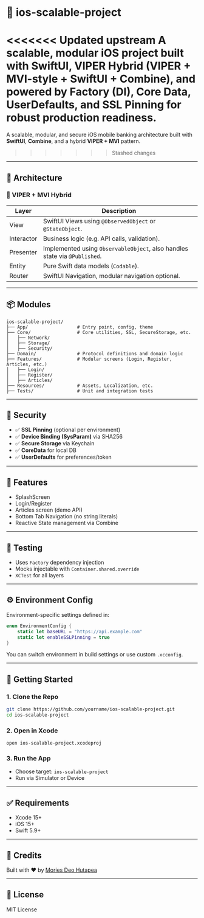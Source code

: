 
# 📱 ios-scalable-project

<<<<<<< Updated upstream
A scalable, modular iOS project built with **SwiftUI**, **VIPER Hybrid (VIPER + MVI-style + SwiftUI + Combine)**, and powered by **Factory (DI)**, **Core Data**, **UserDefaults**, and **SSL Pinning** for robust production readiness.
=======
A scalable, modular, and secure iOS mobile banking architecture built with **SwiftUI**, **Combine**, and a hybrid **VIPER + MVI** pattern.
>>>>>>> Stashed changes

---

## 🧠 Architecture

### 🔷 VIPER + MVI Hybrid

| Layer        | Description |
|--------------|-------------|
| View         | SwiftUI Views using `@ObservedObject` or `@StateObject`. |
| Interactor   | Business logic (e.g. API calls, validation). |
| Presenter    | Implemented using `ObservableObject`, also handles state via `@Published`. |
| Entity       | Pure Swift data models (`Codable`). |
| Router       | SwiftUI Navigation, modular navigation optional. |

---

## 📦 Modules

```
ios-scalable-project/
├── App/                  # Entry point, config, theme
├── Core/                 # Core utilities, SSL, SecureStorage, etc.
│   ├── Network/
│   ├── Storage/
│   ├── Security/
├── Domain/               # Protocol definitions and domain logic
├── Features/             # Modular screens (Login, Register, Articles, etc.)
│   ├── Login/
│   ├── Register/
│   ├── Articles/
├── Resources/            # Assets, Localization, etc.
├── Tests/                # Unit and integration tests
```

---

## 🔐 Security

- ✅ **SSL Pinning** (optional per environment)
- ✅ **Device Binding (SysParam)** via SHA256
- ✅ **Secure Storage** via Keychain
- ✅ **CoreData** for local DB
- ✅ **UserDefaults** for preferences/token

---

## 📲 Features

- SplashScreen
- Login/Register
- Articles screen (demo API)
- Bottom Tab Navigation (no string literals)
- Reactive State management via Combine

---

## 🧪 Testing

- Uses `Factory` dependency injection
- Mocks injectable with `Container.shared.override`
- `XCTest` for all layers

---

## ⚙️ Environment Config

Environment-specific settings defined in:

```swift
enum EnvironmentConfig {
    static let baseURL = "https://api.example.com"
    static let enableSSLPinning = true
}
```

You can switch environment in build settings or use custom `.xcconfig`.

---

## 🚀 Getting Started

### 1. Clone the Repo

```bash
git clone https://github.com/yourname/ios-scalable-project.git
cd ios-scalable-project
```

### 2. Open in Xcode

```
open ios-scalable-project.xcodeproj
```

### 3. Run the App

- Choose target: `ios-scalable-project`
- Run via Simulator or Device

---

## ✅ Requirements

- Xcode 15+
- iOS 15+
- Swift 5.9+

---

## 🙌 Credits

Built with ❤️ by [Mories Deo Hutapea](https://t.me/learningmobileapps)

---

## 📄 License

MIT License
